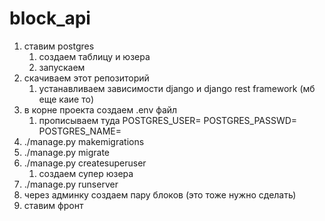 # block_api

1. ставим postgres
   1. создаем таблицу и юзера
   2. запускаем
3. скачиваем этот репозиторий
   1. устанавливаем зависимости django и django rest framework (мб еще каие то)
5. в корне проекта создаем .env файл 
   1. прописываем туда
        POSTGRES_USER=
        POSTGRES_PASSWD=
        POSTGRES_NAME=
6. ./manage.py makemigrations
7. ./manage.py migrate
8. ./manage.py createsuperuser
   1. создаем супер юзера
9. ./manage.py runserver
10. через админку создаем пару блоков (это тоже нужно сделать)
11. ставим фронт 

